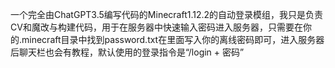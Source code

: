 一个完全由ChatGPT3.5编写代码的Minecraft1.12.2的自动登录模组，我只是负责CV和魔改与构建代码，用于在服务器中快速输入密码进入服务器，只需要在你的.minecraft目录中找到password.txt在里面写入你的离线密码即可，进入服务器后聊天栏也会有教程，默认使用的登录指令是“/login + 密码”
